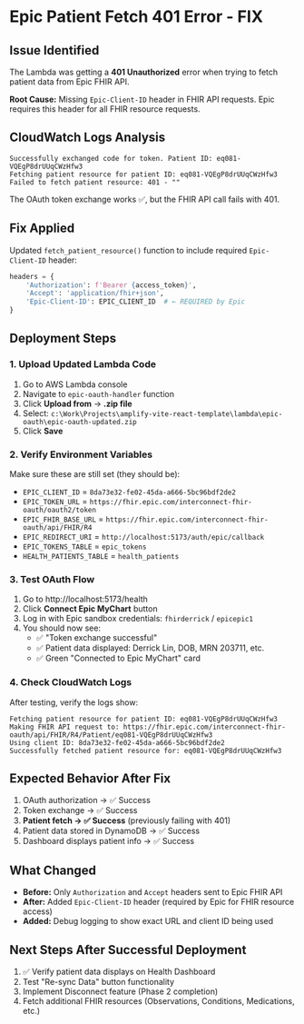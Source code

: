 # Epic Patient Fetch 401 Error - FIX

## Issue Identified
The Lambda was getting a **401 Unauthorized** error when trying to fetch patient data from Epic FHIR API.

**Root Cause:** Missing `Epic-Client-ID` header in FHIR API requests. Epic requires this header for all FHIR resource requests.

## CloudWatch Logs Analysis
```
Successfully exchanged code for token. Patient ID: eq081-VQEgP8drUUqCWzHfw3
Fetching patient resource for patient ID: eq081-VQEgP8drUUqCWzHfw3
Failed to fetch patient resource: 401 - ""
```

The OAuth token exchange works ✅, but the FHIR API call fails with 401.

## Fix Applied
Updated `fetch_patient_resource()` function to include required `Epic-Client-ID` header:

```python
headers = {
    'Authorization': f'Bearer {access_token}',
    'Accept': 'application/fhir+json',
    'Epic-Client-ID': EPIC_CLIENT_ID  # ← REQUIRED by Epic
}
```

## Deployment Steps

### 1. Upload Updated Lambda Code
1. Go to AWS Lambda console
2. Navigate to `epic-oauth-handler` function
3. Click **Upload from** → **.zip file**
4. Select: `c:\Work\Projects\amplify-vite-react-template\lambda\epic-oauth\epic-oauth-updated.zip`
5. Click **Save**

### 2. Verify Environment Variables
Make sure these are still set (they should be):
- `EPIC_CLIENT_ID` = `8da73e32-fe02-45da-a666-5bc96bdf2de2`
- `EPIC_TOKEN_URL` = `https://fhir.epic.com/interconnect-fhir-oauth/oauth2/token`
- `EPIC_FHIR_BASE_URL` = `https://fhir.epic.com/interconnect-fhir-oauth/api/FHIR/R4`
- `EPIC_REDIRECT_URI` = `http://localhost:5173/auth/epic/callback`
- `EPIC_TOKENS_TABLE` = `epic_tokens`
- `HEALTH_PATIENTS_TABLE` = `health_patients`

### 3. Test OAuth Flow
1. Go to http://localhost:5173/health
2. Click **Connect Epic MyChart** button
3. Log in with Epic sandbox credentials: `fhirderrick` / `epicepic1`
4. You should now see:
   - ✅ "Token exchange successful" 
   - ✅ Patient data displayed: Derrick Lin, DOB, MRN 203711, etc.
   - ✅ Green "Connected to Epic MyChart" card

### 4. Check CloudWatch Logs
After testing, verify the logs show:
```
Fetching patient resource for patient ID: eq081-VQEgP8drUUqCWzHfw3
Making FHIR API request to: https://fhir.epic.com/interconnect-fhir-oauth/api/FHIR/R4/Patient/eq081-VQEgP8drUUqCWzHfw3
Using client ID: 8da73e32-fe02-45da-a666-5bc96bdf2de2
Successfully fetched patient resource for: eq081-VQEgP8drUUqCWzHfw3
```

## Expected Behavior After Fix
1. OAuth authorization → ✅ Success
2. Token exchange → ✅ Success  
3. **Patient fetch → ✅ Success** (previously failing with 401)
4. Patient data stored in DynamoDB → ✅ Success
5. Dashboard displays patient info → ✅ Success

## What Changed
- **Before:** Only `Authorization` and `Accept` headers sent to Epic FHIR API
- **After:** Added `Epic-Client-ID` header (required by Epic for FHIR resource access)
- **Added:** Debug logging to show exact URL and client ID being used

## Next Steps After Successful Deployment
1. ✅ Verify patient data displays on Health Dashboard
2. Test "Re-sync Data" button functionality  
3. Implement Disconnect feature (Phase 2 completion)
4. Fetch additional FHIR resources (Observations, Conditions, Medications, etc.)
